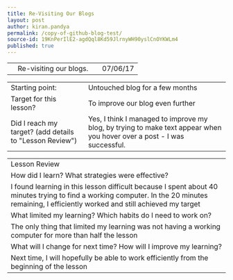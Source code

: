 ```yaml
---
title: Re-Visiting Our Blogs
layout: post
author: kiran.pandya
permalink: /copy-of-github-blog-test/
source-id: 19KnPerIlE2-agdQql8Kd59JlrnyWH90yslCnOYKWLm4
published: true
---
```

<table>
  <tr>
    <td></td>
    <td>Re-visiting our blogs.</td>
    <td></td>
    <td>07/06/17</td>
  </tr>
</table>


<table>
  <tr>
    <td>Starting point:</td>
    <td>Untouched blog for a few months </td>
  </tr>
  <tr>
    <td>Target for this lesson?</td>
    <td>To improve our blog even further</td>
  </tr>
  <tr>
    <td>Did I reach my target? 
(add details to "Lesson Review")</td>
    <td> Yes, I think I managed to improve my blog, by trying to make text appear when you hover over a post - I was successful. </td>
  </tr>
</table>


<table>
  <tr>
    <td>Lesson Review</td>
  </tr>
  <tr>
    <td>How did I learn? What strategies were effective? </td>
  </tr>
  <tr>
    <td>I found learning in this lesson difficult because I spent about 40 minutes trying to find a working computer. In the 20 minutes remaining, I efficiently worked and still achieved my target</td>
  </tr>
  <tr>
    <td>What limited my learning? Which habits do I need to work on? </td>
  </tr>
  <tr>
    <td>The only thing that limited my learning was not having a working computer for more than half the lesson</td>
  </tr>
  <tr>
    <td>What will I change for next time? How will I improve my learning?</td>
  </tr>
  <tr>
    <td>Next time, I will hopefully be able to work efficiently from the beginning of the lesson</td>
  </tr>
</table>



